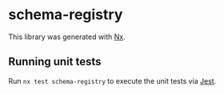 # schema-registry

This library was generated with [Nx](https://nx.dev).

## Running unit tests

Run `nx test schema-registry` to execute the unit tests via [Jest](https://jestjs.io).
